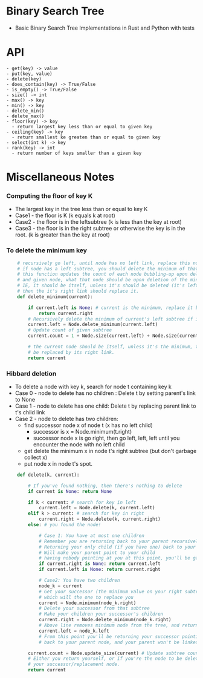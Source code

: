 # Binary Search Tree
- Basic Binary Search Tree Implementations in Rust and Python with tests

# API
```
- get(key) -> value
- put(key, value)
- delete(key)
- does_contain(key) -> True/False
- is_empty() -> True/False
- size() -> int
- max() -> key
- min() -> key
- delete_min()
- delete_max()
- floor(key) -> key
  - return largest key less than or equal to given key
- ceiling(key) -> key
  - return smallest ke greaten than or equal to given key
- select(int k) -> key
- rank(key) -> int
  - return number of keys smaller than a given key
```

# Miscellaneous Notes

### Computing the floor of key K
- The largest key in the tree less than or equal to key K
- Case1 - the floor is K  (k equals k at root)
- Case2 - the floor is in the leftsubtree (k is less than the key at root)
- Case3 - the floor is in the right subtree or otherwise the key is in the root. (k is greater than the key at root)

### To delete the minimum key
```python
    # recursively go left, until node has no left link, replace this node with its right link
    # if node has a left subtree, you should delete the minimum of that left subtree
    # this function updates the count of each node bubbling-up upon deletion of the minimum
    # and given node, what that node should be upon deletion of the minimum
    # IE, it should be itself, unless it's should be deleted (it's left link is None),
    # then the it's right link should replace it.
    def delete_minimum(current):

        if current.left is None: # current is the minimum, replace it by its right link
            return current.right
        # Recursively delete the minimum of current's left subtree if it exists
        current.left = Node.delete_minimum(current.left)
        # Update count of given subtree
        current.count = 1 + Node.size(current.left) + Node.size(current.right)

        # the current node should be itself, unless it's the minimum, then it should
        # be replaced by its right link.
        return current
```

### Hibbard deletion

- To delete a node with key k, search for node t containing key k
- Case 0 - node to delete has no children : Delete t by setting parent's link to None
- Case 1 - node to delete has one child: Delete t by replacing parent link to t's child link
- Case 2 - node to delete has two children:
   - find successor node x of node t (x has no left child)
      - successor is x = Node.minimum(t.right)
      - successor node x is go right, then go left, left, left until you encounter the node with no left child
   - get delete the minimum x  in node t's right subtree (but don't garbage collect x)
   - put node x in node t's spot.
```python
    def delete(k, current):

        # If you've found nothing, then there's nothing to delete
        if current is None: return None

        if k < current: # search for key in left
            current.left = Node.delete(k, current.left)
        elif k > current: # search for key in right
            current.right = Node.delete(k, current.right)
        else: # you found the node!

            # Case 1: You have at most one children
            # Remember you are returning back to your parent recursively
            # Returning your only child (if you have one) back to your parent
            # Will make your parent point to your child
            # having nobody pointing at you at this point, you'll be garbage collected
            if current.right is None: return current.left
            if current.left is None: return current.right

            # Case2: You have two children
            node_k = current
            # Get your successor (the minimum value on your right subtree)
            # which will the one to replace you
            current = Node.minimum(node_k.right)
            # Delete your successor from that subtree
            # Make your children your successor's children
            current.right = Node.delete_minimum(node_k.right)
            # Above line removes minimum node from the tree, and returns root of that tree
            current.left = node_k.left
            # From this point you'll be returning your successor pointing at your children
            # back to your parent node, and your parent won't be linked back to you

        current.count = Node.update_size(current) # Update subtree count
        # Either you return yourself, or if you're the node to be deleted
        # your successor/replacement node.
        return current
```

